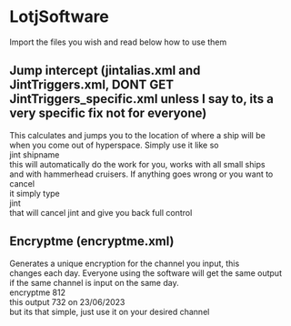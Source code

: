 # LotjSoftware  
Import the files you wish and read below how to use them  
  
## Jump intercept (jintalias.xml and JintTriggers.xml, DONT GET JintTriggers_specific.xml unless I say to, its a very specific fix not for everyone)  
This calculates and jumps you to the location of where a ship will be  
when you come out of hyperspace. Simply use it like so  
jint shipname  
this will automatically do the work for you, works with all small ships  
and with hammerhead cruisers. If anything goes wrong or you want to cancel  
it simply type  
jint  
that will cancel jint and give you back full control  
  
## Encryptme (encryptme.xml)  
Generates a unique encryption for the channel you input, this  
changes each day. Everyone using the software will get the same output  
if the same channel is input on the same day.  
encryptme 812  
this output 732 on 23/06/2023  
but its that simple, just use it on your desired channel  
